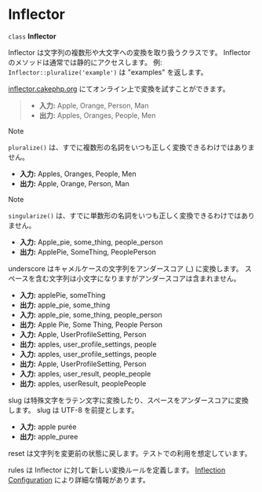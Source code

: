 # Inflector

`class` **Inflector**

Inflector は文字列の複数形や大文字への変換を取り扱うクラスです。
Inflector のメソッドは通常では静的にアクセスします。
例: `Inflector::pluralize('example')` は "examples" を返します。

[inflector.cakephp.org](https://inflector.cakephp.org/)
にてオンライン上で変換を試すことができます。

> - **入力:** Apple, Orange, Person, Man
> - **出力:** Apples, Oranges, People, Men

> [!NOTE]
> `pluralize()` は、すでに複数形の名詞をいつも正しく変換できるわけではありません。
>
> - **入力:** Apples, Oranges, People, Men
> - **出力:** Apple, Orange, Person, Man

> [!NOTE]
> `singularize()` は、すでに単数形の名詞をいつも正しく変換できるわけではありません。
>
> - **入力:** Apple_pie, some_thing, people_person
> - **出力:** ApplePie, SomeThing, PeoplePerson
>
> underscore はキャメルケースの文字列をアンダースコア (\_) に変換します。
> スペースを含む文字列は小文字になりますがアンダースコアは含まれません。
>
> - **入力:** applePie, someThing
> - **出力:** apple_pie, some_thing
> - **入力:** apple_pie, some_thing, people_person
> - **出力:** Apple Pie, Some Thing, People Person
> - **入力:** Apple, UserProfileSetting, Person
> - **出力:** apples, user_profile_settings, people
> - **入力:** apples, user_profile_settings, people
> - **出力:** Apple, UserProfileSetting, Person
> - **入力:** apples, user_result, people_people
> - **出力:** apples, userResult, peoplePeople
>
> slug は特殊文字をラテン文字に変換したり、スペースをアンダースコアに変換します。
> slug は UTF-8 を前提とします。
>
> - **入力:** apple purée
> - **出力:** apple_puree
>
> reset は文字列を変更前の状態に戻します。テストでの利用を想定しています。
>
> rules は Inflector に対して新しい変換ルールを定義します。
> [Inflection Configuration](../development/configuration#inflection-configuration) により詳細な情報があります。
